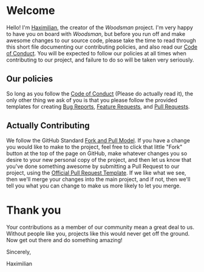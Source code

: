 # Welcome
Hello! I'm [Haximilian](https://github.com/haximilian), the creator of the *Woodsman* project. I'm very happy to have
you on board with *Woodsman*, but before you run off and make awesome changes to our source code, please take the time
to read through this short file documenting our contributing policies, and also read our [Code of Conduct](CODE_OF_CONDUCT.md).
You will be expected to follow our policies at all times when contributing to our project, and failure to do so will be taken very
seriously.

## Our policies
So long as you follow the [Code of Conduct](CODE_OF_CONDUCT.md) (Please do actually read it), the only other thing we ask of you
is that you please follow the provided templates for creating [Bug Reports](ISSUE_TEMPLATE/bug_report.md),
[Feature Requests](ISSUE_TEMPLATE/feature_request.md), and [Pull Requests](PULL_REQUEST_TEMPLATE.md).

## Actually Contributing
We follow the GitHub Standard [Fork and Pull Model](https://en.wikipedia.org/wiki/Fork_and_pull_model). If you have a change you
would like to make to the project, feel free to click that little "Fork" button at the top of the page on GitHub, make whatever
changes you so desire to your new personal copy of the project, and then let us know that you've done something awesome by
submitting a Pull Request to our project, using the [Official Pull Request Template](PULL_REQUEST_TEMPLATE.md). If we like what
we see, then we'll merge your changes into the main project, and if not, then we'll tell you what you can change to make us more
likely to let you merge.

# Thank you
Your contributions as a member of our community mean a great deal to us. Without people like you, projects like this would never
get off the ground. Now get out there and do something amazing!

Sincerely,

Haximilian
